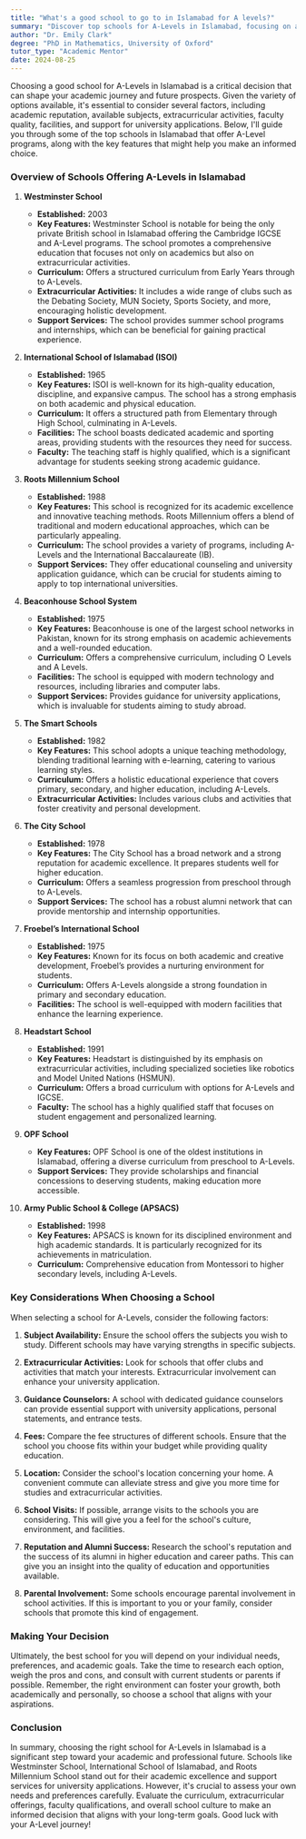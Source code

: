 ```yaml
---
title: "What's a good school to go to in Islamabad for A levels?"
summary: "Discover top schools for A-Levels in Islamabad, focusing on academic reputation, subjects offered, faculty quality, and extracurricular activities."
author: "Dr. Emily Clark"
degree: "PhD in Mathematics, University of Oxford"
tutor_type: "Academic Mentor"
date: 2024-08-25
---
```


Choosing a good school for A-Levels in Islamabad is a critical decision that can shape your academic journey and future prospects. Given the variety of options available, it's essential to consider several factors, including academic reputation, available subjects, extracurricular activities, faculty quality, facilities, and support for university applications. Below, I'll guide you through some of the top schools in Islamabad that offer A-Level programs, along with the key features that might help you make an informed choice.

### Overview of Schools Offering A-Levels in Islamabad

1. **Westminster School**
   - **Established:** 2003
   - **Key Features:** Westminster School is notable for being the only private British school in Islamabad offering the Cambridge IGCSE and A-Level programs. The school promotes a comprehensive education that focuses not only on academics but also on extracurricular activities.
   - **Curriculum:** Offers a structured curriculum from Early Years through to A-Levels.
   - **Extracurricular Activities:** It includes a wide range of clubs such as the Debating Society, MUN Society, Sports Society, and more, encouraging holistic development.
   - **Support Services:** The school provides summer school programs and internships, which can be beneficial for gaining practical experience.

2. **International School of Islamabad (ISOI)**
   - **Established:** 1965
   - **Key Features:** ISOI is well-known for its high-quality education, discipline, and expansive campus. The school has a strong emphasis on both academic and physical education.
   - **Curriculum:** It offers a structured path from Elementary through High School, culminating in A-Levels.
   - **Facilities:** The school boasts dedicated academic and sporting areas, providing students with the resources they need for success.
   - **Faculty:** The teaching staff is highly qualified, which is a significant advantage for students seeking strong academic guidance.

3. **Roots Millennium School**
   - **Established:** 1988
   - **Key Features:** This school is recognized for its academic excellence and innovative teaching methods. Roots Millennium offers a blend of traditional and modern educational approaches, which can be particularly appealing.
   - **Curriculum:** The school provides a variety of programs, including A-Levels and the International Baccalaureate (IB).
   - **Support Services:** They offer educational counseling and university application guidance, which can be crucial for students aiming to apply to top international universities.

4. **Beaconhouse School System**
   - **Established:** 1975
   - **Key Features:** Beaconhouse is one of the largest school networks in Pakistan, known for its strong emphasis on academic achievements and a well-rounded education.
   - **Curriculum:** Offers a comprehensive curriculum, including O Levels and A Levels.
   - **Facilities:** The school is equipped with modern technology and resources, including libraries and computer labs.
   - **Support Services:** Provides guidance for university applications, which is invaluable for students aiming to study abroad.

5. **The Smart Schools**
   - **Established:** 1982
   - **Key Features:** This school adopts a unique teaching methodology, blending traditional learning with e-learning, catering to various learning styles.
   - **Curriculum:** Offers a holistic educational experience that covers primary, secondary, and higher education, including A-Levels.
   - **Extracurricular Activities:** Includes various clubs and activities that foster creativity and personal development.

6. **The City School**
   - **Established:** 1978
   - **Key Features:** The City School has a broad network and a strong reputation for academic excellence. It prepares students well for higher education.
   - **Curriculum:** Offers a seamless progression from preschool through to A-Levels.
   - **Support Services:** The school has a robust alumni network that can provide mentorship and internship opportunities.

7. **Froebel’s International School**
   - **Established:** 1975
   - **Key Features:** Known for its focus on both academic and creative development, Froebel’s provides a nurturing environment for students.
   - **Curriculum:** Offers A-Levels alongside a strong foundation in primary and secondary education.
   - **Facilities:** The school is well-equipped with modern facilities that enhance the learning experience.

8. **Headstart School**
   - **Established:** 1991
   - **Key Features:** Headstart is distinguished by its emphasis on extracurricular activities, including specialized societies like robotics and Model United Nations (HSMUN).
   - **Curriculum:** Offers a broad curriculum with options for A-Levels and IGCSE.
   - **Faculty:** The school has a highly qualified staff that focuses on student engagement and personalized learning.

9. **OPF School**
   - **Key Features:** OPF School is one of the oldest institutions in Islamabad, offering a diverse curriculum from preschool to A-Levels.
   - **Support Services:** They provide scholarships and financial concessions to deserving students, making education more accessible.

10. **Army Public School & College (APSACS)**
    - **Established:** 1998
    - **Key Features:** APSACS is known for its disciplined environment and high academic standards. It is particularly recognized for its achievements in matriculation.
    - **Curriculum:** Comprehensive education from Montessori to higher secondary levels, including A-Levels.

### Key Considerations When Choosing a School

When selecting a school for A-Levels, consider the following factors:

1. **Subject Availability:** Ensure the school offers the subjects you wish to study. Different schools may have varying strengths in specific subjects.

2. **Extracurricular Activities:** Look for schools that offer clubs and activities that match your interests. Extracurricular involvement can enhance your university application.

3. **Guidance Counselors:** A school with dedicated guidance counselors can provide essential support with university applications, personal statements, and entrance tests.

4. **Fees:** Compare the fee structures of different schools. Ensure that the school you choose fits within your budget while providing quality education.

5. **Location:** Consider the school's location concerning your home. A convenient commute can alleviate stress and give you more time for studies and extracurricular activities.

6. **School Visits:** If possible, arrange visits to the schools you are considering. This will give you a feel for the school's culture, environment, and facilities.

7. **Reputation and Alumni Success:** Research the school's reputation and the success of its alumni in higher education and career paths. This can give you an insight into the quality of education and opportunities available.

8. **Parental Involvement:** Some schools encourage parental involvement in school activities. If this is important to you or your family, consider schools that promote this kind of engagement.

### Making Your Decision

Ultimately, the best school for you will depend on your individual needs, preferences, and academic goals. Take the time to research each option, weigh the pros and cons, and consult with current students or parents if possible. Remember, the right environment can foster your growth, both academically and personally, so choose a school that aligns with your aspirations.

### Conclusion

In summary, choosing the right school for A-Levels in Islamabad is a significant step toward your academic and professional future. Schools like Westminster School, International School of Islamabad, and Roots Millennium School stand out for their academic excellence and support services for university applications. However, it's crucial to assess your own needs and preferences carefully. Evaluate the curriculum, extracurricular offerings, faculty qualifications, and overall school culture to make an informed decision that aligns with your long-term goals. Good luck with your A-Level journey!
    